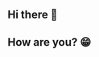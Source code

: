 ## Hi there 👋
## How are you? 😁
<!--
**jon101-cyg/jon101-cyg** is a ✨ _special_ ✨ repository because its `README.md` (this file) appears on your GitHub profile.

Here are some ideas to get you started:

- 🔭 I’m currently working on improving my skills.
- 🌱 I’m currently learning different coding languages.
- 👯 I’m looking to collaborate with fellow programmers.
- 💬 Ask me for collaborations.
-->
